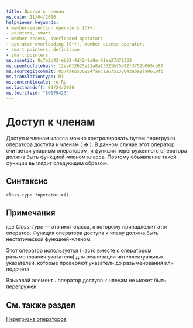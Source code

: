 ```yaml
---
title: Доступ к членам
ms.date: 11/04/2016
helpviewer_keywords:
- member-selection operators [C++]
- pointers, smart
- member access, overloaded operators
- operator overloading [C++], member access operators
- smart pointers, definition
- smart pointers
ms.assetid: 8c7b2c43-eb92-4d42-9a8e-61aa37d71333
ms.openlocfilehash: 12ea612625e21a8a13021b75e92f3752b0b5ce80
ms.sourcegitcommit: 857fa6b530224fa6c18675138043aba9aa0619fb
ms.translationtype: MT
ms.contentlocale: ru-RU
ms.lasthandoff: 03/24/2020
ms.locfileid: "80179423"
---
```

# <a name="member-access"></a>Доступ к членам

Доступ к членам класса можно контролировать путем перегрузки оператора доступа к членам ( **->** ). В данном случае этот оператор считается унарным оператором, и функция перегруженного оператора должна быть функцией-членом класса. Поэтому объявление такой функции выглядит следующим образом.

## <a name="syntax"></a>Синтаксис

```
class-type *operator->()
```

## <a name="remarks"></a>Примечания

где *Class-Type* — это имя класса, к которому принадлежит этот оператор. Функция оператора доступа к члену должна быть нестатической функцией-членом.

Этот оператор используется (часто вместе с оператором разыменования указателя) для реализации интеллектуальных указателей, которые проверяют указатели до разыменования или подсчета.

Языковой элемент **.** оператор доступа к членам не может быть перегружен.

## <a name="see-also"></a>См. также раздел

[Перегрузка операторов](../cpp/operator-overloading.md)
